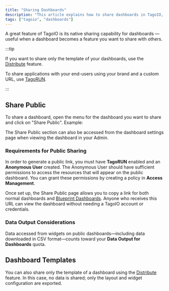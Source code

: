 ```yaml
---
title: "Sharing Dashboards"
description: "This article explains how to share dashboards in TagoIO, including how to open the Share Public option and where to access related sharing features."
tags: ["tagoio", "dashboards"]
---
```

A great feature of TagoIO is its native sharing capability for dashboards — useful when a dashboard becomes a feature you want to share with others.

:::tip

If you want to share only the template of your dashboards, use the [Distribute](/docs/tagoio/dashboards/distributing-dashboards.md) feature.

To share applications with your end-users using your brand and a custom URL, use [TagoRUN](/docs/tagoio/tagorun/).

:::

## Share Public

To share a dashboard, open the menu for the dashboard you want to share and click on "Share Public". Example:

<!-- Image placeholder removed for build -->

The Share Public section can also be accessed from the dashboard settings page when viewing the dashboard in your Admin.

### Requirements for Public Sharing

In order to generate a public link, you must have **TagoRUN** enabled and an **Anonymous User** created. The Anonymous User should have sufficient permissions to access the resources that will appear on the public dashboard. You can grant these permissions by creating a policy in **Access Management**.

Once set up, the Share Public page allows you to copy a link for both normal dashboards and [Blueprint Dashboards](/docs/tagoio/dashboards/blueprint-dashboard.md). Anyone who receives this URL can view the dashboard without needing a TagoIO account or credentials.

### Data Output Considerations

Data accessed from widgets on public dashboards—including data downloaded in CSV format—counts toward your **Data Output for Dashboards** quota.

## Dashboard Templates

You can also share only the template of a dashboard using the [Distribute](/docs/tagoio/dashboards/distributing-dashboards.md) feature. In this case, no data is shared; only the layout and widget configuration are exported.